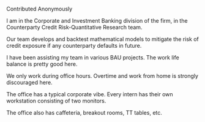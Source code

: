 Contributed Anonymously

I am in the Corporate and Investment Banking division of the firm, in the Counterparty Credit Risk-Quantitative Research team. 

Our team develops and backtest mathematical models to mitigate the risk of credit exposure if any counterparty defaults in future.

I have been assisting my team in various BAU projects. The work life balance is pretty good here.

We only work during office hours. Overtime and work from home is strongly discouraged here.

The office has a typical corporate vibe. Every intern has their own workstation consisting of two monitors.

The office also has caffeteria, breakout rooms, TT tables, etc.